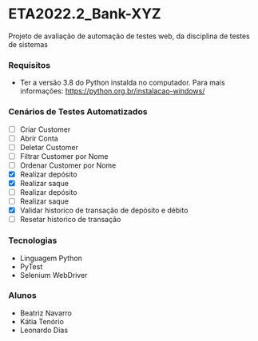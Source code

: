 # ETA2022.2_Bank-XYZ
Projeto de avaliação de automação de testes web, da disciplina de testes de sistemas

### Requisitos
- Ter a versão 3.8 do Python instalda no computador. Para mais informações: https://python.org.br/instalacao-windows/

### Cenários de Testes Automatizados 
- [ ] Criar Customer
- [ ] Abrir Conta 
- [ ] Deletar Customer 
- [ ] Filtrar Customer por Nome
- [ ] Ordenar Customer por Nome
- [X] Realizar depósito
- [X] Realizar saque
- [ ] Realizar depósito
- [ ] Realizar saque
- [X] Validar historico de transação de depósito e débito
- [ ] Resetar historico de transação

### Tecnologias
- Linguagem Python 
- PyTest
- Selenium WebDriver

### Alunos
- Beatriz Navarro
- Kátia Tenório
- Leonardo Dias
